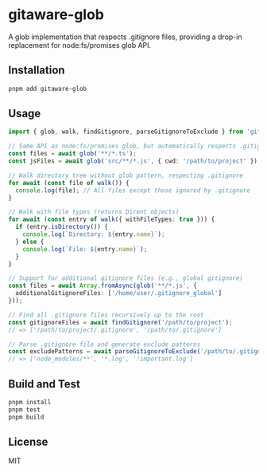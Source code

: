 # gitaware-glob

A glob implementation that respects .gitignore files, providing a drop-in replacement for node:fs/promises glob API.

## Installation

```bash
pnpm add gitaware-glob
```

## Usage

```typescript
import { glob, walk, findGitignore, parseGitignoreToExclude } from 'gitaware-glob';

// Same API as node:fs/promises glob, but automatically respects .gitignore
const files = await glob('**/*.ts');
const jsFiles = await glob('src/**/*.js', { cwd: '/path/to/project' });

// Walk directory tree without glob pattern, respecting .gitignore
for await (const file of walk()) {
  console.log(file); // All files except those ignored by .gitignore
}

// Walk with file types (returns Dirent objects)
for await (const entry of walk({ withFileTypes: true })) {
  if (entry.isDirectory()) {
    console.log(`Directory: ${entry.name}`);
  } else {
    console.log(`File: ${entry.name}`);
  }
}

// Support for additional gitignore files (e.g., global gitignore)
const files = await Array.fromAsync(glob('**/*.js', {
  additionalGitignoreFiles: ['/home/user/.gitignore_global']
}));

// Find all .gitignore files recursively up to the root
const gitignoreFiles = await findGitignore('/path/to/project');
// => ['/path/to/project/.gitignore', '/path/to/.gitignore']

// Parse .gitignore file and generate exclude patterns
const excludePatterns = await parseGitignoreToExclude('/path/to/.gitignore');
// => ['node_modules/**', '*.log', '!important.log']
```

## Build and Test

```bash
pnpm install
pnpm test
pnpm build
```

## License

MIT